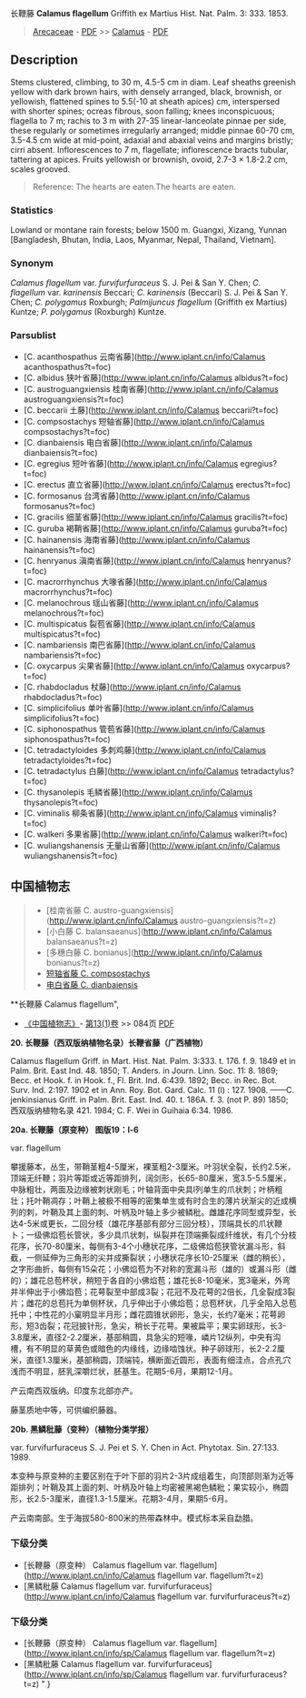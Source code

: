 长鞭藤 **Calamus flagellum** Griffith ex Martius Hist. Nat. Palm. 3: 333. 1853.

> [Arecaceae](http://www.iplant.cn/info/Arecaceae?t=foc) - [PDF](http://www.iplant.cn/foc/pdf/Arecaceae.pdf) >> [Calamus](http://www.iplant.cn/info/Calamus?t=foc) - [PDF](http://www.iplant.cn/foc/pdf/Calamus.pdf)

## Description

Stems clustered, climbing, to 30 m, 4.5-5 cm in diam. Leaf sheaths greenish yellow with dark brown hairs, with densely arranged, black, brownish, or yellowish, flattened spines to 5.5(-10 at sheath apices) cm, interspersed with shorter spines; ocreas fibrous, soon falling; knees inconspicuous; flagella to 7 m; rachis to 3 m with 27-35 linear-lanceolate pinnae per side, these regularly or sometimes irregularly arranged; middle pinnae 60-70 cm, 3.5-4.5 cm wide at mid-point, adaxial and abaxial veins and margins bristly; cirri absent. Inflorescences to 7 m, flagellate; inflorescence bracts tubular, tattering at apices. Fruits yellowish or brownish, ovoid, 2.7-3 × 1.8-2.2 cm, scales grooved.


> Reference: 
> The hearts are eaten.The hearts are eaten.

### Statistics
Lowland or montane rain forests; below 1500 m. Guangxi, Xizang, Yunnan [Bangladesh, Bhutan, India, Laos, Myanmar, Nepal, Thailand, Vietnam].

### Synonym
*Calamus flagellum* var. *furvifurfuraceus* S. J. Pei & San Y. Chen; *C. flagellum* var. *karinensis* Beccari; *C. karinensis* (Beccari) S. J. Pei & San Y. Chen; *C. polygamus* Roxburgh; *Palmijuncus flagellum* (Griffith ex Martius) Kuntze; *P. polygamus* (Roxburgh) Kuntze.

### Parsublist

* [C.  acanthospathus  云南省藤](http://www.iplant.cn/info/Calamus acanthospathus?t=foc)
* [C.  albidus  狭叶省藤](http://www.iplant.cn/info/Calamus albidus?t=foc)
* [C.  austroguangxiensis  桂南省藤](http://www.iplant.cn/info/Calamus austroguangxiensis?t=foc)
* [C.  beccarii  土藤](http://www.iplant.cn/info/Calamus beccarii?t=foc)
* [C.  compsostachys  短轴省藤](http://www.iplant.cn/info/Calamus compsostachys?t=foc)
* [C.  dianbaiensis  电白省藤](http://www.iplant.cn/info/Calamus dianbaiensis?t=foc)
* [C.  egregius  短叶省藤](http://www.iplant.cn/info/Calamus egregius?t=foc)
* [C.  erectus  直立省藤](http://www.iplant.cn/info/Calamus erectus?t=foc)
* [C.  formosanus  台湾省藤](http://www.iplant.cn/info/Calamus formosanus?t=foc)
* [C.  gracilis  细茎省藤](http://www.iplant.cn/info/Calamus gracilis?t=foc)
* [C.  guruba  褐鞘省藤](http://www.iplant.cn/info/Calamus guruba?t=foc)
* [C.  hainanensis  海南省藤](http://www.iplant.cn/info/Calamus hainanensis?t=foc)
* [C.  henryanus  滇南省藤](http://www.iplant.cn/info/Calamus henryanus?t=foc)
* [C.  macrorrhynchus  大喙省藤](http://www.iplant.cn/info/Calamus macrorrhynchus?t=foc)
* [C.  melanochrous  瑶山省藤](http://www.iplant.cn/info/Calamus melanochrous?t=foc)
* [C.  multispicatus  裂苞省藤](http://www.iplant.cn/info/Calamus multispicatus?t=foc)
* [C.  nambariensis  南巴省藤](http://www.iplant.cn/info/Calamus nambariensis?t=foc)
* [C.  oxycarpus  尖果省藤](http://www.iplant.cn/info/Calamus oxycarpus?t=foc)
* [C.  rhabdocladus  杖藤](http://www.iplant.cn/info/Calamus rhabdocladus?t=foc)
* [C.  simplicifolius  单叶省藤](http://www.iplant.cn/info/Calamus simplicifolius?t=foc)
* [C.  siphonospathus  管苞省藤](http://www.iplant.cn/info/Calamus siphonospathus?t=foc)
* [C.  tetradactyloides  多刺鸡藤](http://www.iplant.cn/info/Calamus tetradactyloides?t=foc)
* [C.  tetradactylus  白藤](http://www.iplant.cn/info/Calamus tetradactylus?t=foc)
* [C.  thysanolepis  毛鳞省藤](http://www.iplant.cn/info/Calamus thysanolepis?t=foc)
* [C.  viminalis  柳条省藤](http://www.iplant.cn/info/Calamus viminalis?t=foc)
* [C.  walkeri  多果省藤](http://www.iplant.cn/info/Calamus walkeri?t=foc)
* [C.  wuliangshanensis  无量山省藤](http://www.iplant.cn/info/Calamus wuliangshanensis?t=foc)


## 中国植物志

> * [桂南省藤  C.  austro-guangxiensis](http://www.iplant.cn/info/Calamus austro-guangxiensis?t=z)
> * [小白藤  C.  balansaeanus](http://www.iplant.cn/info/Calamus balansaeanus?t=z)
> * [多穗白藤  C.  bonianus](http://www.iplant.cn/info/Calamus bonianus?t=z)
> * [短轴省藤  C.  compsostachys](Calamus-compsostachys-短轴省藤.md)
> * [电白省藤  C.  dianbaiensis](Calamus-dianbaiensis-电白省藤.md)


**长鞭藤 Calamus flagellum",


* [《中国植物志》](http://www.iplant.cn/frps)- [第13(1)卷](http://www.iplant.cn/frps/vol/13(1)) >> 084页 [PDF](http://www.iplant.cn/frps/pdf/13(1)/084.pdf)


**20. 长鞭藤（西双版纳植物名录）长鞭省藤（广西植物）**

Calamus flagellum Griff. in Mart. Hist. Nat. Palm. 3:333. t. 176. f. 9. 1849 et in Palm. Brit. East Ind. 48. 1850; T. Anders. in Journ. Linn. Soc. 11: 8. 1869; Becc. et Hook. f. in Hook. f., Fl. Brit. Ind. 6:439. 1892; Becc. in Rec. Bot. Surv. Ind. 2:197. 1902 et in Ann. Roy. Bot. Gard. Calc. 11 (l) : 127. 1908. ——C. jenkinsianus Griff. in Palm. Brit. East. Ind. 40. t. 186A. f. 3. (not P. 89) 1850; 西双版纳植物名录 421. 1984; C. F. Wei in Guihaia 6:34. 1986.

**20a. 长鞭藤（原变种）  图版19：l-6**

var. flagellum

攀援藤本，丛生，带鞘茎粗4-5厘米，裸茎粗2-3厘米。叶羽状全裂，长约2.5米，顶端无纤鞭；羽片等距或近等距排列，阔剑形，长65-80厘米，宽3.5-5.5厘米，中脉粗壮，两面及边缘被刺状刚毛；叶轴背面中央具l列单生的爪状刺；叶柄粗壮；托叶鞘凋存；叶鞘上被极不相等的密集单生或有时合生的薄片状渐尖的近成横列的刺，叶鞘及其上面的刺、叶柄及叶轴上多少被鳞秕。雌雄花序同型或异型，长达4-5米或更长，二回分枝（雄花序基部有部分三回分枝），顶端具长的爪状鞭卜；一级佛焰苞长管状，多少具爪状刺，纵裂并在顶端撕裂成纤维状，有几个分枝花序，长70-80厘米，每侧有3-4个小穗状花序，二级佛焰苞狭管状漏斗形，斜截，一侧延伸为三角形的尖并成撕裂状；小穗状花序长10-25厘米（雌的稍长），之字形曲折，每侧有15朵花；小佛焰苞为不对称的宽漏斗形（雄的）或漏斗形（雌的）；雄花总苞杯状，稍短于各自的小佛焰苞；雄花长8-10毫米，宽3毫米，外弯并半伸出于小佛焰苞；花萼裂至中部成3裂；花冠不及花萼的2倍长，几全裂成3裂片；雌花的总苞托为单侧杯状，几乎伸出于小佛焰苞；总苞杯状，几乎全陷入总苞托中；中性花的小窠明显半月形；雌花圆锥状卵形，急尖，长约7毫米；花萼卵形，短3齿裂；花冠披针形，急尖，稍长于花萼。果被扁平；果实卵球形，长3-3.8厘米，直径2-2.2厘米，基部稍圆，具急尖的短喙，嶙片12纵列，中央有沟槽，有不明显的草黄色或暗色的内缘线，边缘啮蚀状。种子卵球形，长2-2.2厘米，直径1.3厘米，基部稍圆，顶端钝，横断面近圆形，表面有细洼点，合点孔穴浅而不明显，胚乳深嚼烂状，胚基生。花期5-6月，果期12-1月。

产云南西双版纳。印度东北部亦产。

藤茎质地中等，可供编织藤器。

**20b. 黑鳞秕藤（变种）（植物分类学报）**

var. furvifurfuraceus S. J. Pei et S. Y. Chen in Act. Phytotax. Sin. 27:133. 1989.

本变种与原变种的主要区别在于叶下部的羽片2-3片成组着生，向顶部则渐为近等距排列；叶鞘及其上面的刺、叶柄及叶轴上均密被黑褐色鳞秕；果实较小，椭圆形，长2.5-3厘米，直径1.3-1.5厘米。花期3-4月，果期5-6月。

产云南南部。生于海拔580-800米的热带森林中。模式标本采自勐腊。

### 下级分类
* [长鞭藤（原变种）  Calamus flagellum var. flagellum](http://www.iplant.cn/info/Calamus flagellum var. flagellum?t=z)
* [黑鳞秕藤  Calamus flagellum var. furvifurfuraceus](http://www.iplant.cn/info/Calamus flagellum var. furvifurfuraceus?t=z)

### 下级分类
* [长鞭藤（原变种）  Calamus flagellum var. flagellum](http://www.iplant.cn/info/sp/Calamus flagellum var. flagellum?t=z)
* [黑鳞秕藤  Calamus flagellum var. furvifurfuraceus](http://www.iplant.cn/info/sp/Calamus flagellum var. furvifurfuraceus?t=z)
"
}